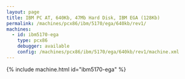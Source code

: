 ```yaml
---
layout: page
title: IBM PC AT, 640Kb, 47Mb Hard Disk, IBM EGA (128Kb)
permalink: /machines/pcx86/ibm/5170/ega/640kb/rev1/
machines:
  - id: ibm5170-ega
    type: pcx86
    debugger: available
    config: /machines/pcx86/ibm/5170/ega/640kb/rev1/machine.xml
---
```


{% include machine.html id="ibm5170-ega" %}
